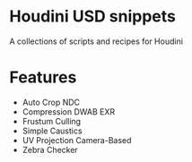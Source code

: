 # Houdini USD snippets
A collections of scripts and recipes for Houdini 

# Features
 - Auto Crop NDC
 - Compression DWAB EXR
 - Frustum Culling
 - Simple Caustics
 - UV Projection Camera-Based
 - Zebra Checker
